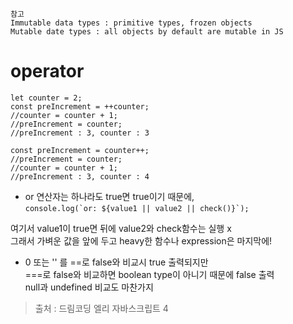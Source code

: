 ```
참고
Immutable data types : primitive types, frozen objects
Mutable date types : all objects by default are mutable in JS
```
# operator
```
let counter = 2;
const preIncrement = ++counter;
//counter = counter + 1;
//preIncrement = counter;
//preIncrement : 3, counter : 3

const preIncrement = counter++;
//preIncrement = counter;
//counter = counter + 1;
//preIncrement : 3, counter : 4
```
* or 연산자는 하나라도 true면 true이기 때문에,   
```console.log(`or: ${value1 || value2 || check()}`);```      

여기서 value1이 true면 뒤에 value2와 check함수는 실행 x   
그래서 가벼운 값을 앞에 두고 heavy한 함수나 expression은 마지막에!   

* 0 또는 '' 를 ==로 false와 비교시 true 출력되지만   
===로 false와 비교하면 boolean type이 아니기 때문에 false 출력   
null과 undefined 비교도 마찬가지   

> 출처 : 드림코딩 엘리 자바스크립트 4
